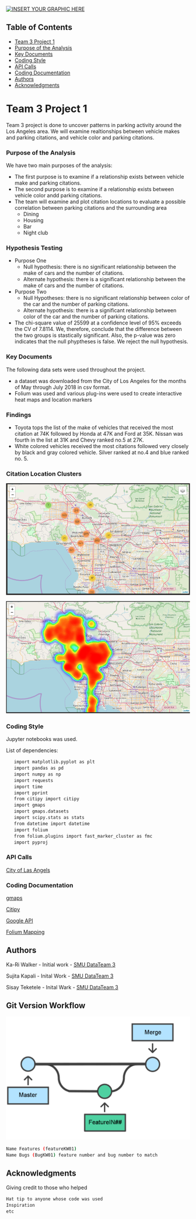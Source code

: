 [![INSERT YOUR GRAPHIC HERE](https://ladot.lacity.org/sites/g/files/wph266/f/styles/banner/public/lacityp_027861_0.jpg?itok=j4htAmA6)]()

<!-- TABLE OF CONTENTS -->
## Table of Contents

* [Team 3 Project 1](#team-3-project-1)
* [Purpose of the Analysis](#purpose-of-the-analysis)
* [Key Documents](#key-documents)
* [Coding Style](#coding-style)
* [API Calls](#api-calls)
* [Coding Documentation](#coding-documentation)
* [Authors](#authors)
* [Acknowledgments](#acknowledgments)

# Team 3 Project 1

Team 3 project is done to uncover patterns in parking activity around the Los Angeles area. We will examine realtionships between vehicle makes and parking citations, and vehicle color and parking citations.

### Purpose of the Analysis

We have two main purposes of the analysis:

* The first purpose is to examine if a relationship exists between vehicle make and parking citations.
* The second purpose is to examine if a relationship exists between vehicle color andd parking citations.
* The team will examine and plot citation locations to evaluate a possible correlation between parking citations and the surrounding area
    * Dining
    * Housing
    * Bar
    * Night club
 
### Hypothesis Testing
* Purpose One
   * Null hypothesis: there is no significant relationship between the make of cars and the number of citations. 
   * Alternate hypothesis: there is a significant relationship between the make of cars and the number of citations.
* Purpose Two
   * Null Hypotheses: there is no significant relationship between color of the car and the number of parking citations.
   * Alternate hypothesis: there is a significant relationship between color of the car and the number of parking citations. 
* The chi-square value of 25599 at a confidence level of 95% exceeds the CV of 7.8114. We, therefore, conclude that the difference between the two groups is stastically significant. Also, the p-value was zero indicates that the null phyptheses is false. We reject the null hypothesis.

### Key Documents

The following data sets were used throughout the project.

* a dataset was downloaded from the City of Los Angeles for the months of May through July 2018 in csv format.
* Folium was used and various plug-ins were used to create interactive heat maps and location markers

### Findings
* Toyota tops the list of the make of vehicles that received the most citation at 74K followed by Honda at 47K and Ford at 35K. Nissan was fourth in the list at 31K and Chevy ranked no.5 at 27K. 
* White colored vehicles received the most citations followed very closely by black and gray colored vehicle. Silver ranked at no.4 and blue ranked no. 5. 

### Citation Location Clusters

[![INSERT YOUR GRAPHIC HERE](https://github.com/ButtonWalker/Team3_Project1/blob/master/CitaLocationMap.png)]()

[![INSERT YOUR GRAPHIC HERE](https://github.com/ButtonWalker/Team3_Project1/blob/master/CitaHeatMap.png)]()

### Coding Style

Jupyter notebooks was used. 

List of dependencies:
```sh
   import matplotlib.pyplot as plt
   import pandas as pd
   import numpy as np
   import requests
   import time
   import pprint
   from citipy import citipy
   import gmaps
   import gmaps.datasets
   import scipy.stats as stats
   from datetime import datetime
   import folium
   from folium.plugins import fast_marker_cluster as fmc
   import pyproj
```
### API Calls

[City of Las Angels](https://data.lacity.org/resource/8yfh-4gug.json)

### Coding Documentation
[gmaps](https://jupyter-gmaps.readthedocs.io/en/latest/tutorial.html)

[Citipy](https://github.com/wingchen/citipy)

[Google API](https://developers.google.com/places/web-service/search)

[Folium Mapping](https://python-visualization.github.io/folium/)

## Authors

Ka-Ri Walker - Initial work - [SMU DataTeam 3](https://github.com/ButtonWalker)

Sujita Kapali - Inital Work - [SMU DataTeam 3](https://github.com/SujiKap)

Sisay Teketele - Inital Wark - [SMU DataTeam 3](https://github.com/sisayyt)

## Git Version Workflow

[![GIT Workflow](https://github.com/ButtonWalker/Team3_Project1/blob/master/GitWorkFlow.png)]()
```sh
Name Features (featureKW01)
Name Bugs (BugKW01) feature number and bug number to match
```
## Acknowledgments
Giving credit to those who helped
```sh
Hat tip to anyone whose code was used
Inspiration
etc
```
